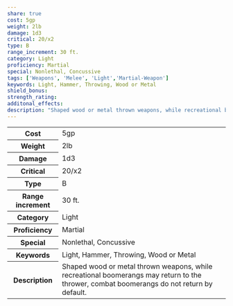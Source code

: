 ```yaml
---
share: true
cost: 5gp
weight: 2lb
damage: 1d3
critical: 20/x2
type: B
range_increment: 30 ft.
category: Light
proficiency: Martial
special: Nonlethal, Concussive
tags: ['Weapons', 'Melee', 'Light','Martial-Weapon']
keywords: Light, Hammer, Throwing, Wood or Metal
shield_bonus:
strength_rating: 
additonal_effects: 
description: "Shaped wood or metal thrown weapons, while recreational boomerangs may return to the thrower, combat boomerangs do not return by default."
---
```

<p><span style="overflow-x: auto;"><table><tbody><tr><th>Cost</th><td>5gp</td></tr><tr><th>Weight</th><td>2lb</td></tr><tr><th>Damage</th><td>1d3</td></tr><tr><th>Critical</th><td>20/x2</td></tr><tr><th>Type</th><td>B</td></tr><tr><th>Range increment</th><td>30 ft.</td></tr><tr><th>Category</th><td>Light</td></tr><tr><th>Proficiency</th><td>Martial</td></tr><tr><th>Special</th><td>Nonlethal, Concussive</td></tr><tr><th>Keywords</th><td>Light, Hammer, Throwing, Wood or Metal</td></tr><tr><th>Description</th><td>Shaped wood or metal thrown weapons, while recreational boomerangs may return to the thrower, combat boomerangs do not return by default.</td></tr></tbody></table></span></p>